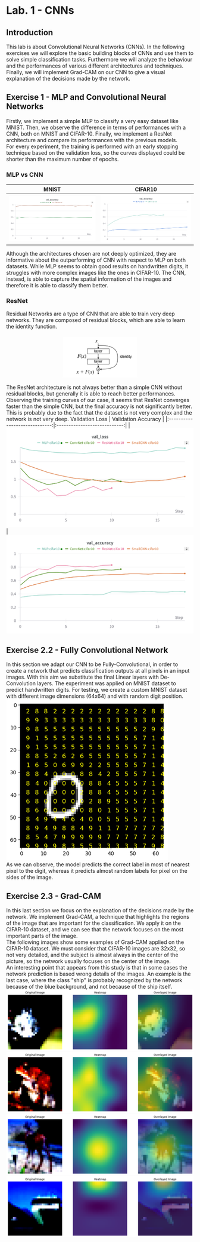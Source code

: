 # Lab. 1 - CNNs
## Introduction
This lab is about Convolutional Neural Networks (CNNs). In the following exercises we will explore the basic building blocks of CNNs and use them to solve simple classification tasks. Furthermore we will analyze the behaviour and the performances of various different architectures and techniques. Finally, we will implement Grad-CAM on our CNN to give a visual explanation of the decisions made by the network.

## Exercise 1 - MLP and Convolutional Neural Networks
Firstly, we implement a simple MLP to classify a very easy dataset like MNIST. 
Then, we observe the difference in terms of performances with a CNN, both on MNIST and CIFAR-10.
Finally, we implement a ResNet architecture and compare its performances with the previous models.  
For every experiment, the training is performed with an early stopping technique based on the validation loss, so the curves displayed could be shorter than the maximum number of epochs.

### MLP vs CNN
 MNIST |   CIFAR10 |
|:-----------------------------:|:----------------------------:|
|![](images/curves_mnist.png)  |  ![](images/curves_cifar_no_resnet.png)  

Although the architectures chosen are not deeply optimized, they are informative about the outperforming of CNN with respect to MLP on both datasets. While MLP seems to obtain good results on handwritten digits, it struggles with more complex images like the ones in CIFAR-10. The CNN, instead, is able to capture the spatial information of the images and therefore it is able to classify them better.  

### ResNet
Residual Networks are a type of CNN that are able to train very deep networks. They are composed of residual blocks, which are able to learn the identity function.
<img src="images/resnet.png" alt="drawing" style="display: block; margin: auto; margin-top: 20px; width: 200px"/>  
The ResNet architecture is not always better than a simple CNN without residual blocks, but generally it is able to reach better performances. Observing the training curves of our case, it seems that ResNet converges faster than the simple CNN, but the final accuracy is not significantly better. This is probably due to the fact that the dataset is not very complex and the network is not very deep.
 Validation Loss |   Validation Accuracy |
|:-----------------------------:|:----------------------------:|
|![](images/loss_cifar.png)  |  ![](images/acc_cifar.png)  

## Exercise 2.2 - Fully Convolutional Network
In this section we adapt our CNN to be Fully-Convolutional, in order to create a network that predicts classification outputs at all pixels in an input images. With this aim we substitute the final Linear layers with De-Convolution layers. The experiment was applied on MNIST dataset to predict handwritten digits. For testing, we create a custom MNIST dataset with different image dimensions (64x64) and with random digit position.  
![Fully-Convolutional-Network results](images/fcn_results.png)  
As we can observe, the model predicts the correct label in most of nearest pixel to the digit, whereas it predicts almost random labels for pixel on the sides of the image.

## Exercise 2.3 - Grad-CAM
In this last section we focus on the explanation of the decisions made by the network. We implement Grad-CAM, a technique that highlights the regions of the image that are important for the classification. We apply it on the CIFAR-10 dataset, and we can see that the network focuses on the most important parts of the image.  
The following images show some examples of Grad-CAM applied on the CIFAR-10 dataset. We must consider that CIFAR-10 images are 32x32, so not very detailed, and the subject is almost always in the center of the picture, so the network usually focuses on the center of the image.  
An interesting point that appears from this study is that in some cases the network prediction is based wrong details of the images. An example is the last case, where the class "ship" is probably recognized by the network because of the blue background, and not because of the ship itself.
![](images/gradcam1.png)
![](images/gradcam5.png)
![](images/gradcam6.png)
![](images/gradcam4.png)

